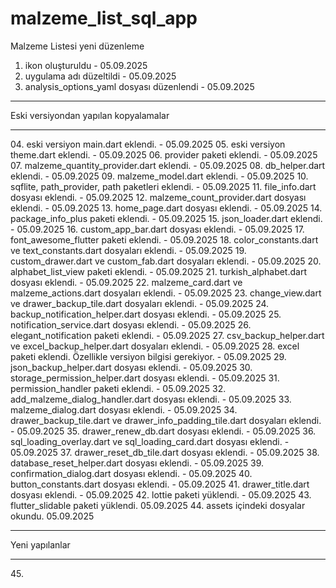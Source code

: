 # malzeme_list_sql_app

Malzeme Listesi yeni düzenleme
01. ikon oluşturuldu -  05.09.2025
02. uygulama adı düzeltildi - 05.09.2025
03. analysis_options_yaml dosyası düzenlendi - 05.09.2025
<HR>
Eski versiyondan yapılan kopyalamalar
<HR>
04. eski versiyon main.dart eklendi. - 05.09.2025
05. eski versiyon theme.dart eklendi. - 05.09.2025
06. provider paketi eklendi. - 05.09.2025
07. malzeme_quantity_provider.dart eklendi. - 05.09.2025
08. db_helper.dart eklendi. - 05.09.2025
09. malzeme_model.dart eklendi. - 05.09.2025
10. sqflite, path_provider, path paketleri eklendi. - 05.09.2025
11. file_info.dart dosyası eklendi. - 05.09.2025
12. malzeme_count_provider.dart dosyası eklendi. - 05.09.2025
13. home_page.dart dosyası eklendi. - 05.09.2025
14. package_info_plus paketi eklendi. - 05.09.2025
15. json_loader.dart eklendi. - 05.09.2025
16. custom_app_bar.dart dosyası eklendi. - 05.09.2025
17. font_awesome_flutter paketi eklendi. - 05.09.2025
18. color_constants.dart ve text_constants.dart dosyaları eklendi. - 05.09.2025
19. custom_drawer.dart ve custom_fab.dart dosyaları eklendi. - 05.09.2025
20. alphabet_list_view paketi eklendi. - 05.09.2025
21. turkish_alphabet.dart dosyası eklendi. - 05.09.2025
22. malzeme_card.dart ve malzeme_actions.dart dosyaları eklendi. - 05.09.2025
23. change_view.dart ve drawer_backup_tile.dart dosyaları eklendi. - 05.09.2025
24. backup_notification_helper.dart dosyası eklendi. - 05.09.2025
25. notification_service.dart dosyası eklendi. - 05.09.2025
26. elegant_notification paketi eklendi. - 05.09.2025
27. csv_backup_helper.dart ve excel_backup_helper.dart dosyaları eklendi. - 05.09.2025
28. excel paketi eklendi. Özellikle versiyon bilgisi gerekiyor. - 05.09.2025
29. json_backup_helper.dart dosyası eklendi. - 05.09.2025
30. storage_permission_helper.dart dosyası eklendi. - 05.09.2025
31. permission_handler paketi eklendi. - 05.09.2025
32. add_malzeme_dialog_handler.dart dosyası eklendi. - 05.09.2025
33. malzeme_dialog.dart dosyası eklendi. - 05.09.2025
34. drawer_backup_tile.dart ve drawer_info_padding_tile.dart dosyaları eklendi. - 05.09.2025
35. drawer_renew_db.dart dosyası eklendi. - 05.09.2025
36. sql_loading_overlay.dart ve sql_loading_card.dart dosyası eklendi. - 05.09.2025
37. drawer_reset_db_tile.dart dosyası eklendi. - 05.09.2025
38. database_reset_helper.dart dosyası eklendi. - 05.09.2025
39. confirmation_dialog.dart dosyası eklendi. - 05.09.2025
40. button_constants.dart dosyası eklendi. - 05.09.2025
41. drawer_title.dart dosyası eklendi. - 05.09.2025
42. lottie paketi yüklendi. - 05.09.2025
43. flutter_slidable paketi yüklendi. 05.09.2025
44. assets içindeki dosyalar okundu. 05.09.2025
<HR> 
Yeni yapılanlar
<HR>
45. 